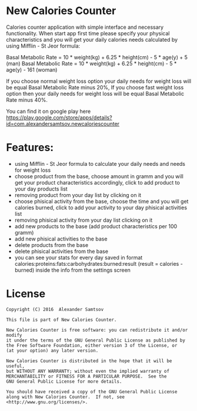 # New Calories Counter
Calories counter application with simple interface and necessary functionality. When start app first time please specify your physical characteristics and you will get your daily calories needs calculated by using Mifflin - St Jeor formula:

Basal Metabolic Rate = 10 * weight(kg) + 6.25 * height(cm) - 5 * age(y) + 5         (man)
Basal Metabolic Rate = 10 * weight(kg) + 6.25 * height(cm) - 5 * age(y) - 161     (woman) 

If you choose normal weight loss option your daily needs for weight loss will be equal Basal Metabolic Rate minus 20%, 
If you choose fast weight loss option then your daily needs for weight loss will be equal Basal Metabolic Rate minus 40%.

You can find it on google play here https://play.google.com/store/apps/details?id=com.alexandersamtsov.newcaloriescounter

# Features:
 - using Mifflin - St Jeor formula to calculate your daily needs and needs for weight loss
 - choose product from the base, choose amount in gramm and you will get your product characteristics accordingly, click to add product to your day products list
 - removing product from your day list by clicking on it
 - choose phisical activity from the base, choose the time and you will get calories burned, click to add your activity to your day phisical activities list
 - removing phisical activity from your day list clicking on it
 - add new products to the base (add product characteristics per 100 gramm)
 - add new phisical activities to the base
 - delete products from the base
 - delete phisical activities from the base
 - you can see your stats for every day saved in format calories:proteins:fats:carbohydrates:burned:result (result = calories - burned) inside the info from the settings screen
 
# License
    Copyright (C) 2016  Alexander Samtsov

    This file is part of New Calories Counter.

    New Calories Counter is free software: you can redistribute it and/or modify
    it under the terms of the GNU General Public License as published by
    the Free Software Foundation, either version 3 of the License, or
    (at your option) any later version.

    New Calories Counter is distributed in the hope that it will be useful,
    but WITHOUT ANY WARRANTY; without even the implied warranty of
    MERCHANTABILITY or FITNESS FOR A PARTICULAR PURPOSE.  See the
    GNU General Public License for more details.

    You should have received a copy of the GNU General Public License
    along with New Calories Counter.  If not, see <http://www.gnu.org/licenses/>.
